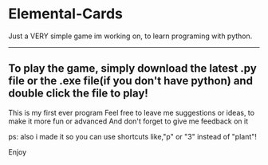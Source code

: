 # Elemental-Cards
Just a VERY simple game im working on, to learn programing with python.

-----------------------------------------------------------------------------------------------------------------------------------
To play the game, simply download the latest .py file or the .exe file(if you don't have python) and double click the file to play!
-----------------------------------------------------------------------------------------------------------------------------------

This is my first ever program
Feel free to leave me suggestions or ideas, to make it more fun or advanced
And don't forget to give me feedback on it

ps: also i made it so you can use shortcuts like,"p" or "3" instead of "plant"!

Enjoy
